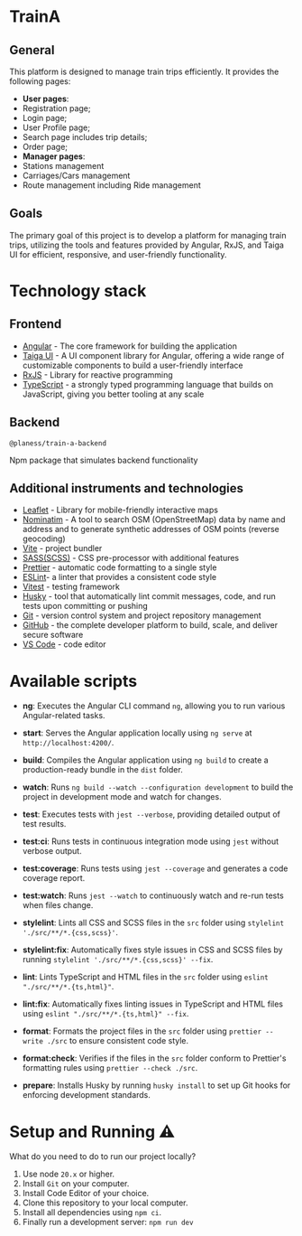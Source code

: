 # TrainA

## General

This platform is designed to manage train trips efficiently. It provides the following pages:
- **User pages**:
- Registration page;
- Login page;
- User Profile page;
- Search page includes trip details;
- Order page;
- **Manager pages**:
- Stations management
- Carriages/Cars management
- Route management including Ride management

## Goals

The primary goal of this project is to develop a platform for managing train trips, utilizing the tools and features provided by Angular, RxJS, and Taiga UI for efficient, responsive, and user-friendly functionality.

# Technology stack

## Frontend

- [Angular](https://angular.dev) - The core framework for building the application
- [Taiga UI](https://taiga-ui.dev/) - A UI component library for Angular, offering a wide range of customizable components to build a user-friendly interface
- [RxJS](https://angular.dev) - Library for reactive programming
- [TypeScript](https://www.typescriptlang.org/) - a strongly typed programming language that builds on JavaScript, giving you better tooling at any scale

## Backend

```
@planess/train-a-backend
```
Npm package that simulates backend functionality

## Additional instruments and technologies

- [Leaflet](https://www.npmjs.com/package/@types/leaflet) - Library for mobile-friendly interactive maps
- [Nominatim](https://nominatim.org/release-docs/develop/) - A tool to search OSM (OpenStreetMap) data by name and address and to generate synthetic addresses of OSM points (reverse geocoding)
- [Vite](https://vitejs.dev/) - project bundler
- [SASS(SCSS)](https://sass-lang.com/) - CSS pre-processor with additional features
- [Prettier](https://prettier.io/) - automatic code formatting to a single style
- [ESLint](https://eslint.org/)- a linter that provides a consistent code style
- [Vitest](https://vitest.dev/) - testing framework
- [Husky](https://typicode.github.io/husky/) - tool that automatically lint commit messages, code, and run tests upon committing or pushing
- [Git](https://git-scm.com/) - version control system and project repository management
- [GitHub](https://pages.github.com/) - the complete developer platform to build, scale, and deliver secure software
- [VS Code](https://code.visualstudio.com/) - code editor

# Available scripts

- **ng**: Executes the Angular CLI command `ng`, allowing you to run various Angular-related tasks.

- **start**: Serves the Angular application locally using `ng serve` at `http://localhost:4200/`.

- **build**: Compiles the Angular application using `ng build` to create a production-ready bundle in the `dist` folder.

- **watch**: Runs `ng build --watch --configuration development` to build the project in development mode and watch for changes.

- **test**: Executes tests with `jest --verbose`, providing detailed output of test results.

- **test:ci**: Runs tests in continuous integration mode using `jest` without verbose output.

- **test:coverage**: Runs tests using `jest --coverage` and generates a code coverage report.

- **test:watch**: Runs `jest --watch` to continuously watch and re-run tests when files change.

- **stylelint**: Lints all CSS and SCSS files in the `src` folder using `stylelint './src/**/*.{css,scss}'`.

- **stylelint:fix**: Automatically fixes style issues in CSS and SCSS files by running `stylelint './src/**/*.{css,scss}' --fix`.

- **lint**: Lints TypeScript and HTML files in the `src` folder using `eslint "./src/**/*.{ts,html}"`.

- **lint:fix**: Automatically fixes linting issues in TypeScript and HTML files using `eslint "./src/**/*.{ts,html}" --fix`.

- **format**: Formats the project files in the `src` folder using `prettier --write ./src` to ensure consistent code style.

- **format:check**: Verifies if the files in the `src` folder conform to Prettier's formatting rules using `prettier --check ./src`.

- **prepare**: Installs Husky by running `husky install` to set up Git hooks for enforcing development standards.

# Setup and Running ⚠️

What do you need to do to run our project locally?

1. Use node `20.x` or higher.
2. Install `Git` on your computer.
3. Install Code Editor of your choice.
4. Clone this repository to your local computer.
5. Install all dependencies using `npm ci`.
6. Finally run a development server: `npm run dev`